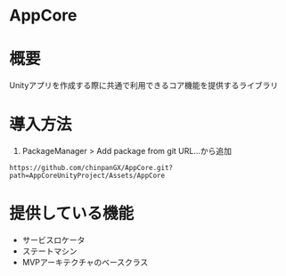 # AppCore
# 概要
Unityアプリを作成する際に共通で利用できるコア機能を提供するライブラリ

# 導入方法
1. PackageManager > Add package from git URL...から追加
```
https://github.com/chinpanGX/AppCore.git?path=AppCoreUnityProject/Assets/AppCore
```

# 提供している機能
- サービスロケータ
- ステートマシン
- MVPアーキテクチャのベースクラス
